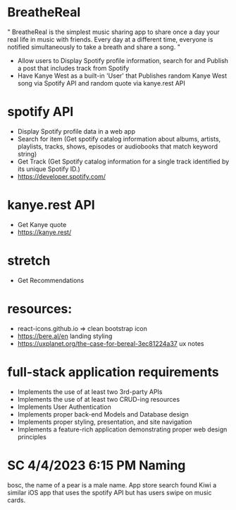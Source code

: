 # BreatheReal
" BreatheReal is the simplest music sharing app to share once a day your real life in music with friends.
Every day at a different time, everyone is notified simultaneously to take a breath and share a song. " 

- Allow users to Display Spotify profile information, search for and Publish a post that includes track from Spotify 
- Have Kanye West as a built-in 'User' that Publishes random Kanye West song via Spotify API and random quote via kanye.rest API 

# spotify API 
- Display Spotify profile data in a web app
- Search for item (Get spotify catalog information about albums, artists, playlists, tracks, shows, episodes or audiobooks that match keyword string)
- Get Track (Get Spotify catalog information for a single track identified by its unique Spotify ID.)
- https://developer.spotify.com/

# kanye.rest API 
- Get Kanye quote
- https://kanye.rest/

# stretch
- Get Recommendations  

# resources:
- react-icons.github.io => clean bootstrap icon
- https://bere.al/en landing styling
- https://uxplanet.org/the-case-for-bereal-3ec81224a37 ux notes

# full-stack application requirements
- Implements the use of at least two 3rd-party APIs
- Implements the use of at least two CRUD-ing resources
- Implements User Authentication
- Implements proper back-end Models and Database design
- Implements proper styling, presentation, and site navigation
- Implements a feature-rich application demonstrating proper web design principles

# SC 4/4/2023 6:15 PM Naming
bosc, the name of a pear is a male name. App store search found Kiwi a similar iOS app that uses the spotify API but has users swipe on music cards.  

